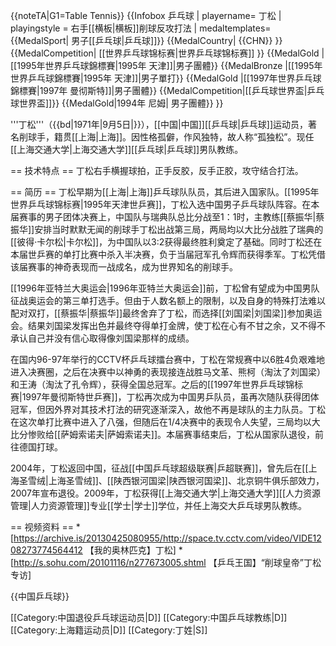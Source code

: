 {{noteTA|G1=Table Tennis}}
{{Infobox 乒乓球
| playername= 丁松
| playingstyle = 右手[[横板|横板]]削球反攻打法
| medaltemplates=
{{MedalSport| 男子[[乒乓球|乒乓球]]}}
{{MedalCountry| {{CHN}} }}
{{MedalCompetition| [[世界乒乓球锦标赛|世界乒乓球锦标赛]] }}
{{MedalGold |[[1995年世界乒乓球錦標賽|1995年 天津]]|男子團體}}
{{MedalBronze |[[1995年世界乒乓球錦標賽|1995年 天津]]|男子單打}}
{{MedalGold |[[1997年世界乒乓球錦標賽|1997年 曼彻斯特]]|男子團體}}
{{MedalCompetition|[[乒乓球世界盃|乒乓球世界盃]]}}
{{MedalGold|1994年 尼姆| 男子團體}}
}}

'''丁松'''（{{bd|1971年|9月5日|}}），[[中国|中国]][[乒乓球|乒乓球]]运动员，著名削球手，籍贯[[上海|上海]]。因性格孤僻，作风独特，故人称“孤独松”。现任[[上海交通大学|上海交通大学]][[乒乓球|乒乓球]]男队教练。

== 技术特点 ==
丁松右手横握球拍，正手反胶，反手正胶，攻守结合打法。

== 简历 ==
丁松早期为[[上海|上海]]乒乓球队队员，其后进入国家队。[[1995年世界乒乓球锦标赛|1995年天津世乒赛]]，丁松入选中国男子乒乓球队阵容。在本届赛事的男子团体决赛上，中国队与瑞典队总比分战至1：1时，主教练[[蔡振华|蔡振华]]安排当时默默无闻的削球手丁松出战第三局，两局均以大比分战胜了瑞典的[[彼得·卡尔松|卡尔松]]，为中国队以3:2获得最终胜利奠定了基础。同时丁松还在本届世乒赛的单打比赛中杀入半决赛，负于当届冠军孔令辉而获得季军。丁松凭借该届赛事的神奇表现而一战成名，成为世界知名的削球手。

[[1996年亚特兰大奥运会|1996年亚特兰大奥运会]]前，丁松曾有望成为中国男队征战奥运会的第三单打选手。但由于人数名额上的限制，以及自身的特殊打法难以配对双打，[[蔡振华|蔡振华]]最终舍弃了丁松，而选择[[刘国梁|刘国梁]]参加奥运会。结果刘国梁发挥出色并最终夺得单打金牌，使丁松在心有不甘之余，又不得不承认自己并没有信心取得像刘国梁那样的成绩。

在国内96-97年举行的CCTV杯乒乓球擂台赛中，丁松在常规赛中以6胜4负艰难地进入决赛圈，之后在决赛中以神勇的表现接连战胜马文革、熊柯（淘汰了刘国梁）和王涛（淘汰了孔令辉），获得全国总冠军。之后的[[1997年世界乒乓球锦标赛|1997年曼彻斯特世乒赛]]，丁松再次成为中国男乒队员，虽再次随队获得团体冠军，但因外界对其技术打法的研究逐渐深入，故他不再是球队的主力队员。丁松在这次单打比赛中进入了八强，但随后在1/4决赛中的表现令人失望，三局均以大比分惨败给[[萨姆索诺夫|萨姆索诺夫]]。本届赛事结束后，丁松从国家队退役，前往德国打球。

2004年，丁松返回中国，征战[[中国乒乓球超级联赛|乒超联赛]]，曾先后在[[上海圣雪绒|上海圣雪绒]]、[[陕西银河国梁|陕西银河国梁]]、北京铜牛俱乐部效力，2007年宣布退役。2009年，丁松获得[[上海交通大学|上海交通大学]][[人力资源管理|人力资源管理]]专业[[学士|学士]]学位，并任上海交大乒乓球男队教练。

== 视频资料 ==
*[https://archive.is/20130425080955/http://space.tv.cctv.com/video/VIDE1208273774564412 【我的奥林匹克】丁松]
*[http://s.sohu.com/20101116/n277673005.shtml 【乒乓王国】“削球皇帝”丁松专访]

{{中国乒乓球}}

[[Category:中国退役乒乓球运动员|D]]
[[Category:中国乒乓球教练|D]]
[[Category:上海籍运动员|D]]
[[Category:丁姓|S]]
